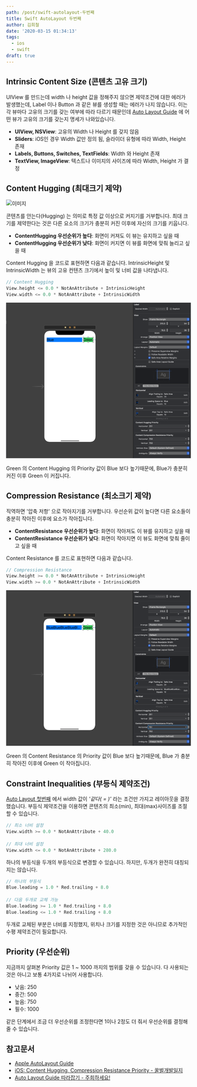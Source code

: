 ```yaml
---
path: /post/swift-autolayout-두번째
title: Swift AutoLayout 두번째
author: 김희철
date: '2020-03-15 01:34:13'
tags:
  - ios
  - swift
draft: true
---
```


## Intrinsic Content Size (콘텐츠 고유 크기)

UIView 를 만드는데 width 나 height 값을 정해주지 않으면 제약조건에 대한 에러가 발생했는데, Label 이나 Button 과 같은 뷰를 생성할 때는 에러가 나지 않습니다. 이는 각 뷰마다 고유의 크기를 갖는 여부에 따라 다르기 때문인데 [Auto Layout Guide](https://developer.apple.com/library/archive/documentation/UserExperience/Conceptual/AutolayoutPG/AnatomyofaConstraint.html#//apple_ref/doc/uid/TP40010853-CH9-SW1) 에 어떤 뷰가 고유의 크기를 갖는지 명세가 나와있습니다.

- **UIView, NSView**: 고유의 Width 나 Height 를 갖지 않음
- **Sliders**: iOS인 경우 Width 값만 정의 됨, 슬라이더 유형에 따라 Width, Height 존재
- **Labels, Buttons, Switches, TextFields**: Width 와 Height 존재
- **TextView, ImageView**: 텍스트나 이미지의 사이즈에 따라 Width, Height 가 결정

## Content Hugging (최대크기 제약)

![이미지](https://developer.apple.com/library/archive/documentation/UserExperience/Conceptual/AutolayoutPG/Art/intrinsic_content_size_2x.png)

콘텐츠를 안는다(Hugging) 는 의미로 특정 값 이상으로 커지기를 거부합니다. 최대 크기를 제약한다는 것은 다른 요소의 크기가 충분히 커진 이후에 자신의 크기를 키웁니다.

- **ContentHugging 우선순위가 높다**: 화면이 커져도 이 뷰는 유지하고 싶을 때
- **ContentHugging 우선순위가 낮다**: 화면이 커지면 이 뷰를 화면에 맞춰 늘리고 싶을 때

Content Hugging 을 코드로 표현하면 다음과 같습니다. IntrinsicHeight 및 IntrinsicWidth 는 뷰의 고유 컨텐츠 크기에서 높이 및 너비 값을 나타냅니다.

```swift
// Content Hugging
View.height <= 0.0 * NotAnAttribute + IntrinsicHeight
View.width <= 0.0 * NotAnAttribute + IntrinsicWidth
```

![이미지](./images/swift-autolayout11.png)

Green 의 Content Hugging 의 Priority 값이 Blue 보다 높기때문에, Blue가 충분히 커진 이후 Green 이 커집니다.

## Compression Resistance (최소크기 제약)

직역하면 '압축 저항' 으로 작아지기를 거부합니다. 우선순위 값이 높다면 다른 요소들이 충분히 작아진 이후에 요소가 작아집니다.

- **ContentResistance 우선순위가 높다**: 화면이 작아져도 이 뷰를 유지하고 싶을 때
- **ContentResistance 우선순위가 낮다**: 화면이 작아지면 이 뷰도 화면에 맞춰 줄이고 싶을 때

Content Resistance 를 코드로 표현하면 다음과 같습니다.

```swift
// Compression Resistance
View.height >= 0.0 * NotAnAttribute + IntrinsicHeight
View.width >= 0.0 * NotAnAttribute + IntrinsicWidth
```

![이미지](./images/swift-autolayout12.png)

Green 의 Content Resistance 의 Priority 값이 Blue 보다 높기때문에, Blue 가 충분히 작아진 이후에 Green 이 작아집니다.

## Constraint Inequalities (부등식 제약조건)

[Auto Layout 첫번째](/post/swift-autolayout-첫번째) 에서 width 값이 _'같다( = )'_ 라는 조건만 가지고 레이아웃을 결정했습니다. 부등식 제약조건을 이용하면 콘텐츠의 최소(min), 최대(max)사이즈를 조절할 수 있습니다.

```swift
// 최소 너비 설정
View.width >= 0.0 * NotAnAttribute + 40.0

// 최대 너비 설정
View.width <= 0.0 * NotAnAttribute + 280.0
```

하나의 부등식을 두개의 부등식으로 변경할 수 있습니다. 하지만, 두개가 완전히 대칭되지는 않습니다.

```swift
// 하나의 부등식
Blue.leading = 1.0 * Red.trailing + 8.0

// 다음 두개로 교체 가능
Blue.leading >= 1.0 * Red.trailing + 8.0
Blue.leading <= 1.0 * Red.trailing + 8.0
```

두개로 교체된 부분은 너비를 지정했지, 위치나 크기를 지정한 것은 아니므로 추가적인 수평 제약조건이 필요합니다.

## Priority (우선순위)

지금까지 살펴본 Priority 값은 1 ~ 1000 까지의 범위를 갖을 수 있습니다. 다 사용되는 것은 아니고 보통 4가지로 나뉘어 사용합니다.

- 낮음: 250
- 중간: 500
- 높음: 750
- 필수: 1000

같은 단계에서 조금 더 우선순위를 조정한다면 1이나 2정도 더 줘서 우선순위를 결정해 줄 수 있습니다.

## 참고문서

- [Apple AutoLayout Guide](https://developer.apple.com/library/archive/documentation/UserExperience/Conceptual/AutolayoutPG/AnatomyofaConstraint.html#//apple_ref/doc/uid/TP40010853-CH9-SW1)
- [iOS: Content Hugging, Compression Resistance Priority - 꿀벌개발일지](https://ohgyun.com/734)
- [Auto Layout Guide 따라잡기 - 주희하세요!](https://caution-dev.github.io/apple-docs/2019/04/17/Auto-Layout-Giuide-Getting-Started-3.html)
